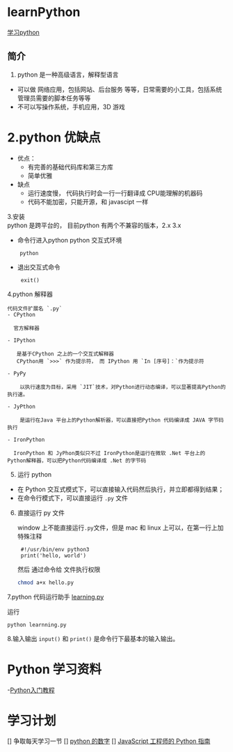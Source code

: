 # learnPython

[学习python](https://www.liaoxuefeng.com/wiki/0014316089557264a6b348958f449949df42a6d3a2e542c000)

## 简介

1. python 是一种高级语言，解释型语言

- 可以做 网络应用，包括网站、后台服务 等等，日常需要的小工具，包括系统管理员需要的脚本任务等等
- 不可以写操作系统，手机应用，3D 游戏

2.python 优缺点
=====
- 优点：
  - 有完善的基础代码库和第三方库
  - 简单优雅
- 缺点  
  - 运行速度慢， 代码执行时会一行一行翻译成 CPU能理解的机器码
  - 代码不能加密，只能开源，和 javascipt 一样

3.安装  
   python 是跨平台的， 目前python 有两个不兼容的版本，2.x 3.x

- 命令行进入python python 交互式环境

```
    python
```

- 退出交互式命令

   ```
    exit()
   ```

4.python 解释器

    代码文件扩展名 `.py`
    - CPython

      官方解释器

    - IPython

       是基于CPython 之上的一个交互式解释器
       CPython用 `>>>` 作为提示符， 而 IPython 用 `In [序号]：`作为提示符

    - PyPy

        以执行速度为目标，采用 `JIT`技术，对Python进行动态编译，可以显著提高Python的执行速。

    - JyPthon

        是运行在Java 平台上的Python解析器，可以直接把Python 代码编译成 JAVA 字节码执行

    - IronPython

      IronPython 和 JyPhon类似只不过 IronPython是运行在微软 .Net 平台上的 Python解释器，可以把Python代码编译成 .Net 的字节码

5. 运行 python

- 在 Python 交互式模式下，可以直接输入代码然后执行，并立即都得到结果；
- 在命令行模式下，可以直接运行 `.py` 文件

6. 直接运行 py 文件

      window 上不能直接运行`.py`文件，但是 mac 和 linux 上可以，在第一行上加特殊注释

      ```shell
       #!/usr/bin/env python3
       print('hello, world')
      ```

      然后 通过命令给 文件执行权限

      ```bash
      chmod a+x hello.py
      ```

7.python 代码运行助手
   [learning.py](https://raw.githubusercontent.com/michaelliao/learn-python3/master/teach/learning.py)
   
   运行

   ```
   python learnning.py
   ```

8.输入输出
   `input()` 和 `print()` 是命令行下最基本的输入输出。

# Python 学习资料

-[Python入门教程](https://m.runoob.com/python3/python3-tutorial.html)

# 学习计划

 [] 争取每天学习一节
 [] [python 的数字](https://m.runoob.com/python3/python3-number.html)
 [] [JavaScript 工程师的 Python 指南](https://luckrnx09.com/python-guide-for-javascript-engineers/zh-cn/about-the-book)
